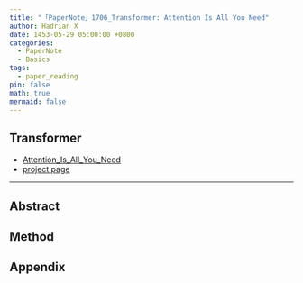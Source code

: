 ```yaml
---
title: "「PaperNote」1706_Transformer: Attention Is All You Need"
author: Hadrian X
date: 1453-05-29 05:00:00 +0800
categories:
  - PaperNote
  - Basics
tags:
  - paper_reading
pin: false
math: true
mermaid: false
---
```

## Transformer
- [Attention_Is_All_You_Need](https://arxiv.org/pdf/1706.03762)
- [project page](https://arxiv.org/pdf/1706.03762)

-----

## Abstract


## Method

## Appendix